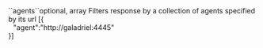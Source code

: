 <tr><td>``agents``</td><td>optional, array</td>
<td>Filters response by a collection of agents specified by its url</td>
<td> [{
  <div style="padding-left:10px;">"agent":"http://galadriel:4445"</div>
  }]</td>
<td></td></tr>
